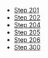 <ul>
  <li>
    <a target="_blank" href="https://stackblitz.com/github/saniyusuf/abc-partners-may-2018#201">Step 201</a>
  </l1>
  <li>
    <a target="_blank" href="https://stackblitz.com/github/saniyusuf/abc-partners-may-2018#202">Step 202</a>
  </li>
  <li>
      <a target="_blank" href="https://stackblitz.com/github/saniyusuf/abc-partners-may-2018#204">Step 204</a>
    </li>   
    <li>
        <a target="_blank" href="https://stackblitz.com/github/saniyusuf/abc-partners-may-2018#205">Step 205</a>
     </li>
      <li>
         <a target="_blank" href="https://stackblitz.com/github/saniyusuf/abc-partners-may-2018#206">Step 206</a>
      </li> 
      <li>
         <a target="_blank" href="https://stackblitz.com/github/saniyusuf/abc-partners-may-2018#300">Step 300</a>
      </li>
</ul>
